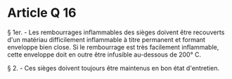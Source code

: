 # Article Q 16

§ 1er. - Les rembourrages inflammables des sièges doivent être recouverts d'un matériau difficilement inflammable à titre permanent et formant enveloppe bien close. Si le rembourrage est très facilement inflammable, cette enveloppe doit en outre être infusible au-dessous de 200° C.

§ 2. - Ces sièges doivent toujours être maintenus en bon état d'entretien.
